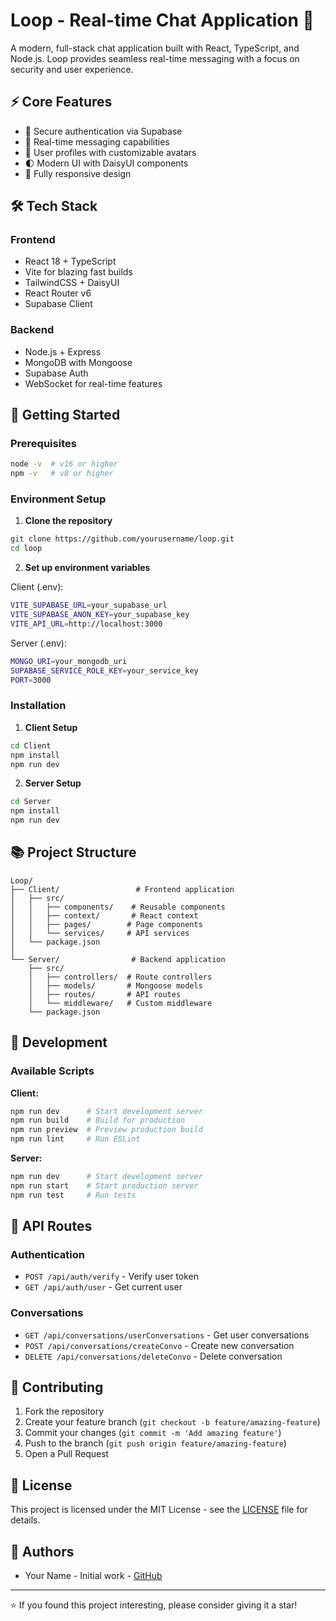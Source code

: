 # Loop - Real-time Chat Application 🚀

A modern, full-stack chat application built with React, TypeScript, and Node.js. Loop provides seamless real-time messaging with a focus on security and user experience.

## ⚡️ Core Features

- 🔐 Secure authentication via Supabase
- 💬 Real-time messaging capabilities
- 👥 User profiles with customizable avatars
- 🌓 Modern UI with DaisyUI components
- 📱 Fully responsive design

## 🛠 Tech Stack

### Frontend

- React 18 + TypeScript
- Vite for blazing fast builds
- TailwindCSS + DaisyUI
- React Router v6
- Supabase Client

### Backend

- Node.js + Express
- MongoDB with Mongoose
- Supabase Auth
- WebSocket for real-time features

## 🚀 Getting Started

### Prerequisites

```bash
node -v  # v16 or higher
npm -v   # v8 or higher
```

### Environment Setup

1. **Clone the repository**

```bash
git clone https://github.com/yourusername/loop.git
cd loop
```

2. **Set up environment variables**

Client (.env):

```bash
VITE_SUPABASE_URL=your_supabase_url
VITE_SUPABASE_ANON_KEY=your_supabase_key
VITE_API_URL=http://localhost:3000
```

Server (.env):

```bash
MONGO_URI=your_mongodb_uri
SUPABASE_SERVICE_ROLE_KEY=your_service_key
PORT=3000
```

### Installation

1. **Client Setup**

```bash
cd Client
npm install
npm run dev
```

2. **Server Setup**

```bash
cd Server
npm install
npm run dev
```

## 📚 Project Structure

```
Loop/
├── Client/                 # Frontend application
│   ├── src/
│   │   ├── components/    # Reusable components
│   │   ├── context/       # React context
│   │   ├── pages/        # Page components
│   │   └── services/     # API services
│   └── package.json
│
└── Server/                # Backend application
    ├── src/
    │   ├── controllers/  # Route controllers
    │   ├── models/       # Mongoose models
    │   ├── routes/       # API routes
    │   └── middleware/   # Custom middleware
    └── package.json
```

## 🔨 Development

### Available Scripts

**Client:**

```bash
npm run dev      # Start development server
npm run build    # Build for production
npm run preview  # Preview production build
npm run lint     # Run ESLint
```

**Server:**

```bash
npm run dev      # Start development server
npm run start    # Start production server
npm run test     # Run tests
```

## 🔑 API Routes

### Authentication

- `POST /api/auth/verify` - Verify user token
- `GET /api/auth/user` - Get current user

### Conversations

- `GET /api/conversations/userConversations` - Get user conversations
- `POST /api/conversations/createConvo` - Create new conversation
- `DELETE /api/conversations/deleteConvo` - Delete conversation

## 🤝 Contributing

1. Fork the repository
2. Create your feature branch (`git checkout -b feature/amazing-feature`)
3. Commit your changes (`git commit -m 'Add amazing feature'`)
4. Push to the branch (`git push origin feature/amazing-feature`)
5. Open a Pull Request

## 📜 License

This project is licensed under the MIT License - see the [LICENSE](LICENSE) file for details.

## 👥 Authors

- Your Name - Initial work - [GitHub](https://github.com/yourusername)

---

⭐️ If you found this project interesting, please consider giving it a star!
